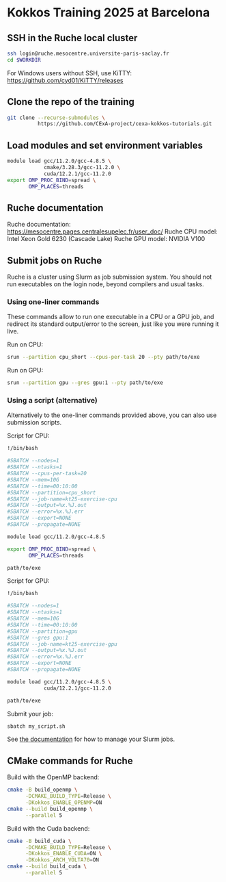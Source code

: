 # Kokkos Training 2025 at Barcelona

## SSH in the Ruche local cluster

```sh
ssh login@ruche.mesocentre.universite-paris-saclay.fr
cd $WORKDIR
```

For Windows users without SSH, use KiTTY: https://github.com/cyd01/KiTTY/releases

## Clone the repo of the training

```sh
git clone --recurse-submodules \
          https://github.com/CExA-project/cexa-kokkos-tutorials.git
```

## Load modules and set environment variables

```sh
module load gcc/11.2.0/gcc-4.8.5 \
            cmake/3.28.3/gcc-11.2.0 \
            cuda/12.2.1/gcc-11.2.0
export OMP_PROC_BIND=spread \
       OMP_PLACES=threads
```

## Ruche documentation

Ruche documentation: https://mesocentre.pages.centralesupelec.fr/user_doc/
Ruche CPU model: Intel Xeon Gold 6230 (Cascade Lake)
Ruche GPU model: NVIDIA V100

## Submit jobs on Ruche

Ruche is a cluster using Slurm as job submission system.
You should not run executables on the login node, beyond compilers and usual tasks.

### Using one-liner commands

These commands allow to run one executable in a CPU or a GPU job, and redirect its standard output/error to the screen, just like you were running it live.

Run on CPU:

```sh
srun --partition cpu_short --cpus-per-task 20 --pty path/to/exe
```

Run on GPU:

```sh
srun --partition gpu --gres gpu:1 --pty path/to/exe
```

### Using a script (alternative)

Alternatively to the one-liner commands provided above, you can also use submission scripts.

Script for CPU:

```sh
!/bin/bash

#SBATCH --nodes=1
#SBATCH --ntasks=1
#SBATCH --cpus-per-task=20
#SBATCH --mem=10G
#SBATCH --time=00:10:00
#SBATCH --partition=cpu_short
#SBATCH --job-name=kt25-exercise-cpu
#SBATCH --output=%x.%J.out
#SBATCH --error=%x.%J.err
#SBATCH --export=NONE
#SBATCH --propagate=NONE

module load gcc/11.2.0/gcc-4.8.5

export OMP_PROC_BIND=spread \
       OMP_PLACES=threads

path/to/exe
```

Script for GPU:

```sh
!/bin/bash

#SBATCH --nodes=1
#SBATCH --ntasks=1
#SBATCH --mem=10G
#SBATCH --time=00:10:00
#SBATCH --partition=gpu
#SBATCH --gres gpu:1
#SBATCH --job-name=kt25-exercise-gpu
#SBATCH --output=%x.%J.out
#SBATCH --error=%x.%J.err
#SBATCH --export=NONE
#SBATCH --propagate=NONE

module load gcc/11.2.0/gcc-4.8.5 \
            cuda/12.2.1/gcc-11.2.0

path/to/exe
```

Submit your job:

```sh
sbatch my_script.sh
```

See [the documentation](https://mesocentre.pages.centralesupelec.fr/user_doc/ruche/06_slurm_jobs_management/) for how to manage your Slurm jobs.

## CMake commands for Ruche

Build with the OpenMP backend:

```sh
cmake -B build_openmp \
      -DCMAKE_BUILD_TYPE=Release \
      -DKokkos_ENABLE_OPENMP=ON
cmake --build build_openmp \
      --parallel 5
```

Build with the Cuda backend:

```sh
cmake -B build_cuda \
      -DCMAKE_BUILD_TYPE=Release \
      -DKokkos_ENABLE_CUDA=ON \
      -DKokkos_ARCH_VOLTA70=ON
cmake --build build_cuda \
      --parallel 5
```
